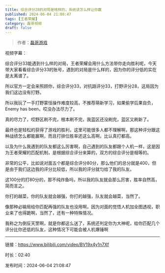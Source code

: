 ```yaml
---
title: 综合评分28的对局是啥样的，系统该怎么样让你赢
published: 2024-06-04 21:08:47
tags: [王者荣耀]
category: 磊哥视频
draft: false
---
```



> 作者：[磊哥游戏](https://space.bilibili.com/268941858?spm_id_from=333.788.upinfo.head.click)

视频字幕：

综合评分33能遇到什么样的对局，王者荣耀会用什么方法带你走向胜利呢，今天带大家看看综合评分33的账号，遇到的对局是什么样的，因为你的评分低的实在是太离谱了。

所以官方一定会来照顾你，综合评分33，对抗路评分33，打野评分28，这局因为我们这边没有打野。

所以我玩了一手打野蒙恬操作难度较高，不推荐萌新学习，如果偷学后果自负，Enemy has been，哎没办法尽力了。

真的尽力了，哎野区刷不完，根本刷不完，我蓝区还没刷完，蓝区又刷新了。

最终也是轻松的获得了游戏的胜利，这里可能很多人都不理解啊，那这种评分跟这种战绩怎么都能赢啊，而且打排位胜率还这么高啊，比认真打都高。

以及为什么我遇到的队友都这么厉害啊，自己遇到的队友都跟个人机一样，这是因为王者荣耀的匹配机制，是根据综合评分来算的，双方的综合评分是相等的。

非常的公平，比如说对面五个都是综合评分80分，那么他们的总分就是400，但是由于我们这边我的评分比较低，所以我的评分就匀给了我的队友。

这100分的打80分的，那不纯炸鱼吗，所以我的队友就会那么厉害，胜率自然高，简而言之。

你打的越菜，你的队友就会越强，你打的越强，队友就会越菜，当然了。

像那种必输局给你匹配再强的队友也没用啊，因为对面的觉悟人机加全图透视，职业来了也得跪啊，当然了，还有一种特殊情况。

我称之为倒反天罡啊，就是你都这么送了，系统还判定你为大神呢，给你匹配几个评分比你还低的队友，这种情况下可能会被人机爆锤啊

---

链接：https://www.bilibili.com/video/BV19x4y1n7Xf

时长：02:40

发布时间：2024-06-04 21:08:47
